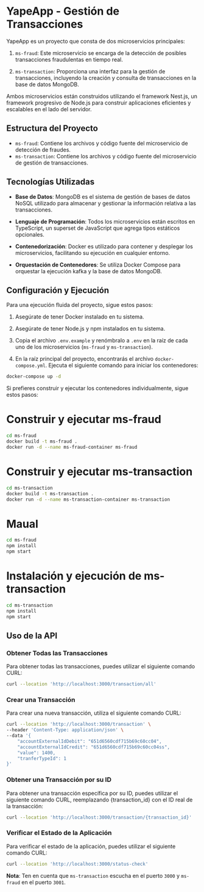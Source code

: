 # YapeApp - Gestión de Transacciones

YapeApp es un proyecto que consta de dos microservicios principales:

1. `ms-fraud`: Este microservicio se encarga de la detección de posibles transacciones fraudulentas en tiempo real.

2. `ms-transaction`: Proporciona una interfaz para la gestión de transacciones, incluyendo la creación y consulta de transacciones en la base de datos MongoDB.

Ambos microservicios están construidos utilizando el framework Nest.js, un framework progresivo de Node.js para construir aplicaciones eficientes y escalables en el lado del servidor.

## Estructura del Proyecto

- `ms-fraud`: Contiene los archivos y código fuente del microservicio de detección de fraudes.
- `ms-transaction`: Contiene los archivos y código fuente del microservicio de gestión de transacciones.

## Tecnologías Utilizadas

- **Base de Datos**: MongoDB es el sistema de gestión de bases de datos NoSQL utilizado para almacenar y gestionar la información relativa a las transacciones.

- **Lenguaje de Programación**: Todos los microservicios están escritos en TypeScript, un superset de JavaScript que agrega tipos estáticos opcionales.

- **Contenedorización**: Docker es utilizado para contener y desplegar los microservicios, facilitando su ejecución en cualquier entorno.

- **Orquestación de Contenedores**: Se utiliza Docker Compose para orquestar la ejecución kafka y la base de datos MongoDB.

## Configuración y Ejecución

Para una ejecución fluida del proyecto, sigue estos pasos:

1. Asegúrate de tener Docker instalado en tu sistema.

2. Asegúrate de tener Node.js y npm instalados en tu sistema.

3. Copia el archivo `.env.example` y renómbralo a `.env` en la raíz de cada uno de los microservicios (`ms-fraud` y `ms-transaction`).

4. En la raíz principal del proyecto, encontrarás el archivo `docker-compose.yml`. Ejecuta el siguiente comando para iniciar los contenedores:

```bash
docker-compose up -d
```
Si prefieres construir y ejecutar los contenedores individualmente, sigue estos pasos:

# Construir y ejecutar ms-fraud
```bash
cd ms-fraud
docker build -t ms-fraud .
docker run -d --name ms-fraud-container ms-fraud
```
# Construir y ejecutar ms-transaction
```bash
cd ms-transaction
docker build -t ms-transaction .
docker run -d --name ms-transaction-container ms-transaction
```

# Maual
```bash
cd ms-fraud
npm install
npm start
```

# Instalación y ejecución de ms-transaction

```bash
cd ms-transaction
npm install
npm start
```

## Uso de la API

### Obtener Todas las Transacciones

Para obtener todas las transacciones, puedes utilizar el siguiente comando CURL:

```bash
curl --location 'http://localhost:3000/transaction/all'
```

### Crear una Transacción

Para crear una nueva transacción, utiliza el siguiente comando CURL:

```bash
curl --location 'http://localhost:3000/transaction' \
--header 'Content-Type: application/json' \
--data '{
    "accountExternalIdDebit": "651d6560cdf715b69c60cc04",
    "accountExternalIdCredit": "651d6560cdf715b69c60cc04ss",
    "value": 1400,
    "tranferTypeId": 1
}'
```

### Obtener una Transacción por su ID

Para obtener una transacción específica por su ID, puedes utilizar el siguiente comando CURL, reemplazando {transaction_id} con el ID real de la transacción:

```bash
curl --location 'http://localhost:3000/transaction/{transaction_id}'
```

### Verificar el Estado de la Aplicación

Para verificar el estado de la aplicación, puedes utilizar el siguiente comando CURL:

```bash
curl --location 'http://localhost:3000/status-check'
```

**Nota**: Ten en cuenta que `ms-transaction` escucha en el puerto `3000` y `ms-fraud` en el puerto `3001`.

